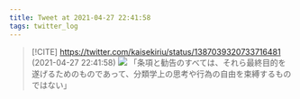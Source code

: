 ```yaml
---
title: Tweet at 2021-04-27 22:41:58
tags: twitter_log
---
```


> [!CITE] https://twitter.com/kaisekiriu/status/1387039320733716481 (2021-04-27 22:41:58)
> ![](https://twitter.com/kaisekiriu/status/1387039320733716481)
> 「条項と勧告のすべては、それら最終目的を遂げるためのものであって、分類学上の思考や行為の自由を束縛するものではない」
